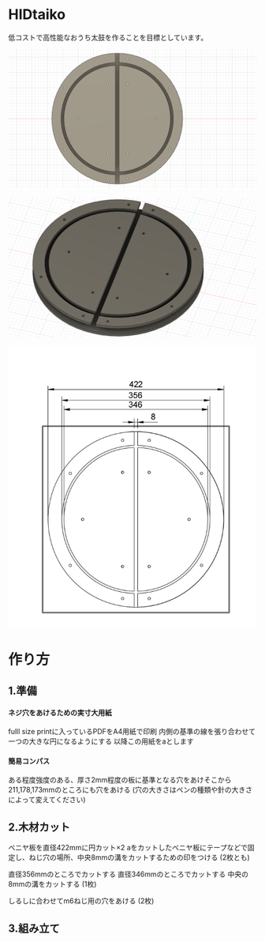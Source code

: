 # HIDtaiko
低コストで高性能なおうち太鼓を作ることを目標としています。

![c.png](images/images/c.png)

![b.png](images/images/b.png)


![a.png](images/images/a.png)

# 作り方

## 1.準備
#### ネジ穴をあけるための実寸大用紙
fulll size printに入っているPDFをA4用紙で印刷
内側の基準の線を張り合わせて一つの大きな円になるようにする
以降この用紙をaとします

#### 簡易コンパス
ある程度強度のある、厚さ2mm程度の板に基準となる穴をあけそこから211,178,173mmのところにも穴をあける
(穴の大きさはペンの種類や針の大きさによって変えてください)

## 2.木材カット
ベニヤ板を直径422mmに円カット×2
aをカットしたベニヤ板にテープなどで固定し、ねじ穴の場所、中央8mmの溝をカットするための印をつける
(2枚とも)

直径356mmのところでカットする
直径346mmのところでカットする
中央の8mmの溝をカットする
(1枚)

しるしに合わせてm6ねじ用の穴をあける
(2枚)

## 3.組み立て




